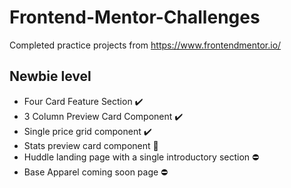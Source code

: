 # Frontend-Mentor-Challenges
Completed practice projects from https://www.frontendmentor.io/

## Newbie level
- Four Card Feature Section ✔️
- 3 Column Preview Card Component ✔️
- Single price grid component ✔️
- Stats preview card component 🚧
- Huddle landing page with a single introductory section ⛔
- Base Apparel coming soon page ⛔
